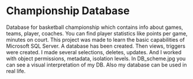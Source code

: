 # Championship Database
 Database for basketball championship which contains info about games, teams, player, coaches. You can find player statistics like points per game, minutes on court.
 This project was made to learn the basic capabilities of Microsoft SQL Server.
 A database has been created. Then views, triggers were created. I made several selections, deletes, updates. And I worked with object permissions, metadata, isolation levels.
 In DB_scheme.jpg you can see a visual interpretation of my DB.
 Also my database can be used in real life.
 
